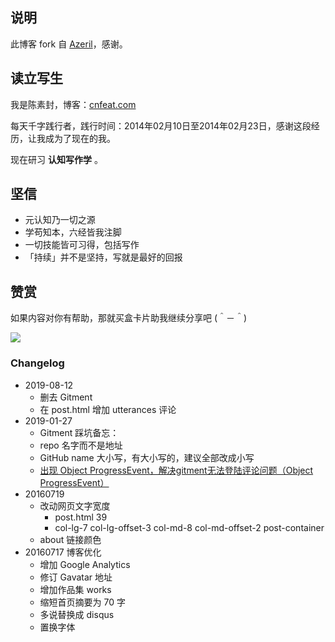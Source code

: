 ## 说明

此博客 fork 自 [Azeril](http://azeril.me/)，感谢。

## 读立写生

我是陈素封，博客：[cnfeat.com](cnfeat.com)

每天千字践行者，践行时间：2014年02月10日至2014年02月23日，感谢这段经历，让我成为了现在的我。

现在研习 **认知写作学** 。

## 坚信


- 元认知乃一切之源
- 学苟知本，六经皆我注脚 
- 一切技能皆可习得，包括写作
- 「持续」并不是坚持，写就是最好的回报


## 赞赏


如果内容对你有帮助，那就买盒卡片助我继续分享吧 (＾－＾)

![](https://s2.ax1x.com/2019/03/16/AZUnVU.png)

### Changelog


- 2019-08-12
	+ 删去 Gitment
	+ 在 post.html 增加 utterances 评论
- 2019-01-27
	+ Gitment 踩坑备忘：
	+ repo 名字而不是地址
	+ GitHub name 大小写，有大小写的，建议全部改成小写
	+ [出现 Object ProgressEvent，解决gitment无法登陆评论问题（Object ProgressEvent）](https://blog.csdn.net/wardseptember/article/details/82828391)
- 20160719 
	+ 改动网页文字宽度
		+ post.html 39
		+ col-lg-7 col-lg-offset-3 col-md-8 col-md-offset-2 post-container
	+ about 链接颜色
- 20160717 博客优化
	- 增加 Google Analytics
	* 修订 Gavatar 地址
	* 增加作品集 works
	* 缩短首页摘要为 70 字
	* 多说替换成 disqus
	* 置换字体



